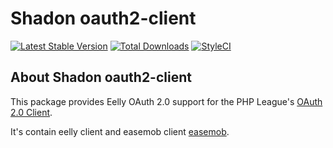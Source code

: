 # Shadon oauth2-client

[![Latest Stable Version](https://poser.pugx.org/eelly/oauth2-client/v/stable.png)](https://packagist.org/packages/eelly/oauth2-client)
[![Total Downloads](https://poser.pugx.org/eelly/oauth2-client/downloads.png)](https://packagist.org/packages/eelly/oauth2-client)
[![StyleCI](https://styleci.io/repos/94988362/shield?branch=master)](https://styleci.io/repos/94988362)

## About Shadon oauth2-client

This package provides Eelly OAuth 2.0 support for the PHP League's [OAuth 2.0 Client](https://github.com/thephpleague/oauth2-client).

It's contain eelly client and easemob client [easemob](http://www.easemob.com).